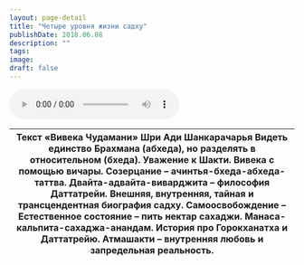 ```yaml
---
layout: page-detail
title: "Четыре уровня жизни садху"
publishDate: 2018.06.08
description: ""
tags:
image:
draft: false
---
```


<audio title="2018.06.08 - Четыре уровня жизни садху.mp3" src="https://filer-api.advayta.org/v1.0/public/files/74154" controls=""></audio>

| Текст «Вивека Чудамани» Шри Ади Шанкарачарья Видеть единство Брахмана (абхеда), но разделять в относительном (бхеда). Уважение к Шакти.  Вивека с помощью вичары. Созерцание – ачинтья-бхеда-абхеда-таттва. Двайта-адвайта-виварджита – философия Даттатрейи. Внешняя, внутренняя, тайная и трансцендентная биография садху. Самоосвобождение – Естественное состояние – пить нектар сахаджи. Манаса-кальпита-сахаджа-анандам. История про Горокханатха и Даттатрейю. Атмашакти – внутренняя любовь и запредельная реальность. |
| ------------------------------------------------------------------------------------------------------------------------------------------------------------------------------------------------------------------------------------------------------------------------------------------------------------------------------------------------------------------------------------------------------------------------------------------------------------------------------------------------------------------------------ |

  
